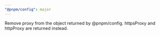 ```yaml
---
"@pnpm/config": major
---
```


Remove proxy from the object returned by @pnpm/config. httpsProxy and httpProxy are returned instead.
